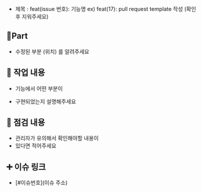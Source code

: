 - 제목 : feat(issue 번호): 기능명
  ex) feat(17): pull request template 작성
  (확인 후 지워주세요)

## 🔘Part

- 수정된 부분 (위치) 를 알려주세요

## 🔎 작업 내용

- 기능에서 어떤 부분이

- 구현되었는지 설명해주세요


## 🔧 점검 내용

- 관리자가 유의해서 확인해야할 내용이
- 있다면 적어주세요

## ➕ 이슈 링크

- [#이슈번호](이슈 주소)
